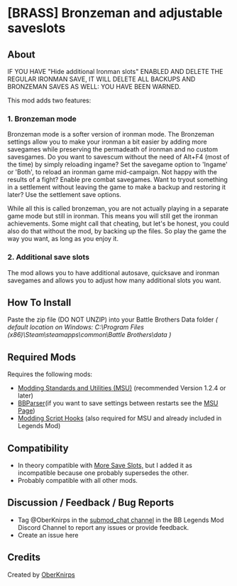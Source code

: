 # [BRASS] Bronzeman and adjustable saveslots
## About
IF YOU HAVE "Hide additional Ironman slots" ENABLED AND DELETE THE REGULAR 
IRONMAN SAVE, IT WILL DELETE ALL BACKUPS AND BRONZEMAN SAVES AS WELL: YOU HAVE BEEN WARNED.

This mod adds two features:
### 1. Bronzeman mode
Bronzeman mode is a softer version of ironman mode. The Bronzeman settings 
allow you to make your ironman a bit easier by adding more savegames while preserving 
the permadeath of ironman and no custom savesgames. Do you want to savescum without 
the need of Alt+F4 (most of the time) by simply reloading ingame? Set the savegame 
option to 'Ingame' or 'Both', to reload an ironman game mid-campaign. Not happy with the results 
of a fight? Enable pre combat savegames. Want to tryout something in a settlement 
without leaving the game to make a backup and restoring it later? Use the settlement save options.

While all this is called bronzeman, you are not actually playing in a separate 
game mode but still in ironman. This means you will still get the ironman 
achievements. Some might call that cheating, but let's be honest, you could also do that
without the mod, by backing up the files. So play the game the way you want, as long as you enjoy it.

### 2. Additional save slots
The mod allows you to have additional autosave, quicksave and ironman savegames and 
allows you to adjust how many additional slots you want.

## How To Install
Paste the zip file (DO NOT UNZIP) into your Battle Brothers Data folder *( default location on Windows: C:\Program Files (x86)\Steam\steamapps\common\Battle Brothers\data )*

## Required Mods
Requires the following mods:
- [Modding Standards and Utilities (MSU)](https://www.nexusmods.com/battlebrothers/mods/479) (recommended Version 1.2.4 or later)
- [BBParser](https://www.nexusmods.com/battlebrothers/mods/479?tab=files)(if you want to save settings between restarts see the [MSU Page](https://www.nexusmods.com/battlebrothers/mods/479?tab=description))
- [Modding Script Hooks](https://www.nexusmods.com/battlebrothers/mods/42) (also required for MSU and already included in Legends Mod)

## Compatibility 
- In theory compatible with [More Save Slots,](https://www.nexusmods.com/battlebrothers/mods/389)
but I added it as incompatible because one probably supersedes the other.
- Probably compatible with all other mods.

## Discussion / Feedback / Bug Reports
- Tag @OberKnirps in the [submod_chat channel](https://discord.com/channels/547043336465154049/616566479306883073) in the BB Legends Mod Discord Channel to report any issues or provide feedback.
- Create an issue here

## Credits
Created by [OberKnirps](https://github.com/OberKnirps)